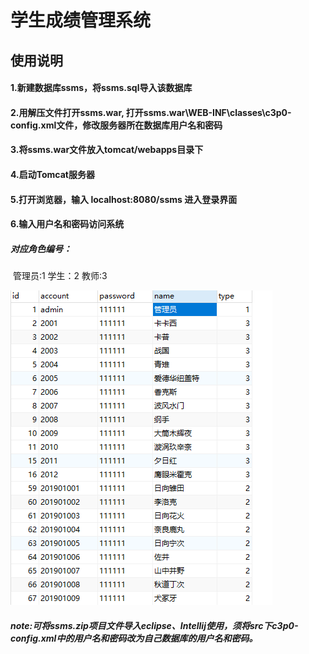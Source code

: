 # 学生成绩管理系统

## 使用说明

#### 1.新建数据库ssms，将ssms.sql导入该数据库

#### 2.用解压文件打开ssms.war, 打开ssms.war\WEB-INF\classes\c3p0-config.xml文件，修改服务器所在数据库用户名和密码

#### 3.将ssms.war文件放入tomcat/webapps目录下

#### 4.启动Tomcat服务器

#### 5.打开浏览器，输入 localhost:8080/ssms 进入登录界面

#### 6.输入用户名和密码访问系统

##### 对应角色编号：

​	管理员:1       学生：2	   教师:3	

![01](assert\01.png)

##### note:可将ssms.zip项目文件导入eclipse、Intellij使用，须将src下c3p0-config.xml中的用户名和密码改为自己数据库的用户名和密码。